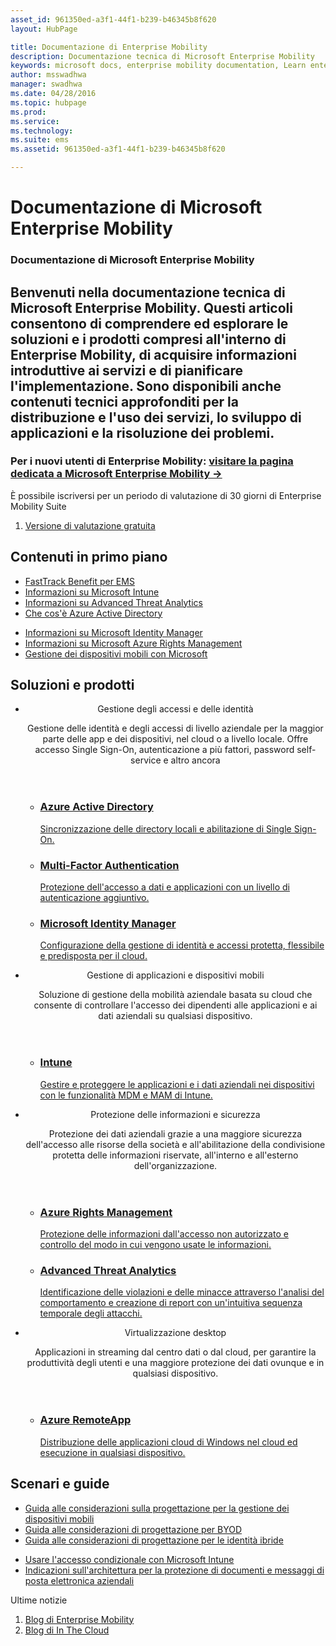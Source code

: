 ```yaml
---
asset_id: 961350ed-a3f1-44f1-b239-b46345b8f620
layout: HubPage

title: Documentazione di Enterprise Mobility  
description: Documentazione tecnica di Microsoft Enterprise Mobility  
keywords: microsoft docs, enterprise mobility documentation, Learn enterprise mobility, enterprise mobility guide, enterprise mobility technical documentation  
author: msswadhwa  
manager: swadhwa  
ms.date: 04/28/2016  
ms.topic: hubpage  
ms.prod:   
ms.service:   
ms.technology:   
ms.suite: ems  
ms.assetid: 961350ed-a3f1-44f1-b239-b46345b8f620  

---
```

# Documentazione di Microsoft Enterprise Mobility
<article id="main">
    <section id="hero-content" class="graph">
        <h1>Documentazione di Microsoft Enterprise Mobility</h1>
        <h2>Benvenuti nella documentazione tecnica di Microsoft Enterprise Mobility. Questi articoli consentono di comprendere ed esplorare le soluzioni e i prodotti compresi all'interno di Enterprise Mobility, di acquisire informazioni introduttive ai servizi e di pianificare l'implementazione. Sono disponibili anche contenuti tecnici approfonditi per la distribuzione e l'uso dei servizi, lo sviluppo di applicazioni e la risoluzione dei problemi.</h2>
        <h3>Per i nuovi utenti di Enterprise Mobility: <a href="http://go.microsoft.com/fwlink/?LinkId=816837" target="_blank">visitare la pagina dedicata a Microsoft Enterprise Mobility &rarr;</a></h3>
    </section>
    <aside class="alert section-border">
        <p>È possibile iscriversi per un periodo di valutazione di 30 giorni di Enterprise Mobility Suite</p>
        <ol class="action-list">
        <li><a href="http://go.microsoft.com/fwlink/?LinkId=816834" target="_blank" class="button-bordered button-translucent">Versione di valutazione gratuita</a></li>
        </ol>
    </aside>
    <section id="featured" class="container">
        <h2 class="section-heading"><span class="icon icon-lightbulb-checked"></span> Contenuti in primo piano</h2>
        <div class="features row">
            <ul class="column-half">
                <li><a href="/enterprise-mobility/solutions/fasttrack-center-benefit-for-enterprise-mobility-suite-ems">FastTrack Benefit per EMS</a></li>
                <li><a href="/intune/understand-explore/introduction-to-microsoft-intune">Informazioni su Microsoft Intune</a></li>
                <li><a href="/advanced-threat-analytics/understand-explore/what-is-ata">Informazioni su Advanced Threat Analytics</a></li>
                <li><a href="/active-directory/active-directory-whatis">Che cos'è Azure Active Directory</a></li>
            </ul>
            <ul class="column-half">
                <li><a href="/microsoft-identity-manager/understand-explore/microsoft-identity-manager-2016">Informazioni su Microsoft Identity Manager</a></li>
                <li><a href="/rights-management/understand-explore/what-is-azure-rms">Informazioni su Microsoft Azure Rights Management</a></li>
                <li><a href="https://www.microsoft.com/itshowcase/Article/Content/588/Mobile-device-management-at-Microsoft" target="_blank">Gestione dei dispositivi mobili con Microsoft</a></li>
            </ul>
        </div>
    </section>
    <div id="journeys">
        <section class="container">
            <h2 class="section-heading"><span class="icon icon-inheritance"></span> Soluzioni e prodotti</h2>
            <ul class="journeys-list">
                <li class="journey-step">
                    <header class="journey-step-header row">
                            <div class="title column-third">
                                <span class="icon icon-connect"></span>
                                <p>Gestione degli accessi e delle identità</p>
                            </div>
                            <p class="description column-two-thirds">Gestione delle identità e degli accessi di livello aziendale per la maggior parte delle app e dei dispositivi, nel cloud o a livello locale. Offre accesso Single Sign-On, autenticazione a più fattori, password self-service e altro ancora
                            </p>
                    </header>
                    <section class="journey-step-elements content">
                        <ul class="row">
                            <li class="column column-third">
                                <a href="/active-directory/">
                                <h3>Azure Active Directory</h3>
                                <p>Sincronizzazione delle directory locali e abilitazione di Single Sign-On.</p>
                                </a>
                            </li>
                            <li class="column column-third">
                                <a href="/multi-factor-authentication/">
                                <h3>Multi-Factor Authentication</h3>
                                <p>Protezione dell'accesso a dati e applicazioni con un livello di autenticazione aggiuntivo.</p>
                                </a>
                            </li>
                            <li class="column column-third">
                                <a href="/microsoft-identity-manager/">
                                <h3>Microsoft Identity Manager</h3>
                                <p>Configurazione della gestione di identità e accessi protetta, flessibile e predisposta per il cloud.</p>
                                </a>
                            </li>
                        </ul>
                    </section>
                </li>
                <li class="journey-step">
                    <header class="journey-step-header row">
                            <div class="title column-third">
                                <span class="icon icon-mobile"></span>
                                <p>Gestione di applicazioni e dispositivi mobili</p>
                            </div>
                            <p class="description column-two-thirds">Soluzione di gestione della mobilità aziendale basata su cloud che consente di controllare l'accesso dei dipendenti alle applicazioni e ai dati aziendali su qualsiasi dispositivo.
                            </p>
                    </header>
                    <section class="journey-step-elements content">
                        <ul class="row">
                            <li class="column column-third">
                                <a href="/intune/">
                                <h3>Intune</h3>
                                <p>Gestire e proteggere le applicazioni e i dati aziendali nei dispositivi con le funzionalità MDM e MAM di Intune.</p>
                                </a>
                            </li>
                        </ul>
                    </section>
                </li>
                <li class="journey-step">
                    <header class="journey-step-header row">
                            <div class="title column-third">
                                <span class="icon icon-shield"></span>
                                <p>Protezione delle informazioni e sicurezza</p>
                            </div>
                            <p class="description column-two-thirds">Protezione dei dati aziendali grazie a una maggiore sicurezza dell'accesso alle risorse della società e all'abilitazione della condivisione protetta delle informazioni riservate, all'interno e all'esterno dell'organizzazione.
                            </p>
                    </header>
                    <section class="journey-step-elements content">
                        <ul class="row">
                            <li class="column column-third">
                                <a href="/rights-management/">
                                <h3>Azure Rights Management</h3>
                                <p>Protezione delle informazioni dall'accesso non autorizzato e controllo del modo in cui vengono usate le informazioni.</p>
                                </a>
                            </li>
                            <li class="column column-third">
                                <a href="/advanced-threat-analytics/">
                                <h3>Advanced Threat Analytics</h3>
                                <p>Identificazione delle violazioni e delle minacce attraverso l'analisi del comportamento e creazione di report con un'intuitiva sequenza temporale degli attacchi.</p>
                                </a>
                            </li>
                        </ul>
                    </section>
                </li>
                <li class="journey-step">
                    <header class="journey-step-header row">
                        <div class="title column-third">
                        <span class="icon icon-desktops"></span>
                        <p>Virtualizzazione desktop</p>
                        </div>
                        <p class="description column-two-thirds">Applicazioni in streaming dal centro dati o dal cloud, per garantire la produttività degli utenti e una maggiore protezione dei dati ovunque e in qualsiasi dispositivo.
                        </p>
                    </header>
                    <section class="journey-step-elements content">
                        <ul class="row">
                        <li class="column column-third">
                            <a href="/remoteapp/">
                            <h3>Azure RemoteApp</h3>
                            <p>Distribuzione delle applicazioni cloud di Windows nel cloud ed esecuzione in qualsiasi dispositivo.</p>
                            </a>
                        </li>
                        </ul>
                    </section>
                </li>
            </ul>
        </section>
    </div>
    <div class="section-border">
        <section class="resources container">
            <h2 class="section-heading"><span class="icon icon-note"></span> Scenari e guide</h2>
            <div class="resource-list row">
                <ul class="column-half">
                    <li><a href="./solutions/mdm-design-considerations-guide.md">Guida alle considerazioni sulla progettazione per la gestione dei dispositivi mobili</a></li>
                    <li><a href="./solutions/byod-design-considerations-guide.md">Guida alle considerazioni di progettazione per BYOD</a></li>
                    <li><a href="/active-directory/active-directory-hybrid-identity-design-considerations-overview">Guida alle considerazioni di progettazione per le identità ibride</a></li>
                </ul>
                <ul class="column-half">
                    <li><a href="./solutions/conditional-access-intune.md">Usare l'accesso condizionale con Microsoft Intune</a></li>
                    <li><a href="./solutions/architecture-guidance-for-protecting-company-email-and-documents.md">Indicazioni sull'architettura per la protezione di documenti e messaggi di posta elettronica aziendali</a></li>
                </ul>
            </div>
        </section>
    </div>
    <aside class="alert alert-social">
        <p>Ultime notizie</p>
        <ol class="action-list">
            <li><a href="https://blogs.technet.microsoft.com/enterprisemobility/" target="_blank" class="button-bordered button-translucent">Blog di Enterprise Mobility</a></li>
            <li><a href="https://blogs.technet.microsoft.com/in_the_cloud/" target="_blank" class="button-bordered button-translucent">Blog di In The Cloud</a></li>
        </ol>
    </aside>
</article>


<!--HONumber=Jun16_HO4-->


